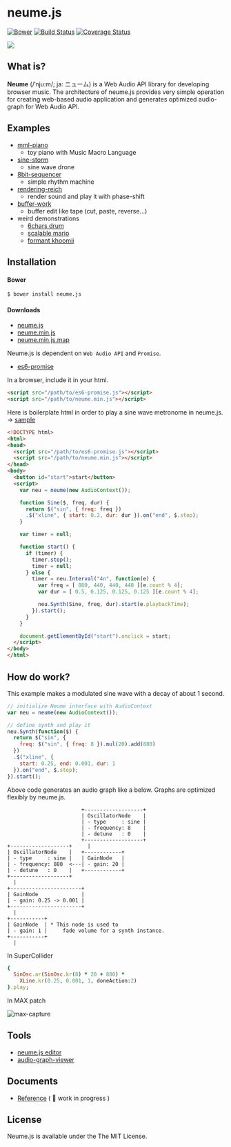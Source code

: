 # neume.js
[![Bower](https://img.shields.io/bower/v/neume.js.svg?style=flat)](https://github.com/mohayonao/neume.js)
[![Build Status](http://img.shields.io/travis/mohayonao/neume.js.svg?style=flat)](https://travis-ci.org/mohayonao/neume.js)
[![Coverage Status](http://img.shields.io/coveralls/mohayonao/neume.js.svg?style=flat)](https://coveralls.io/r/mohayonao/neume.js?branch=master)

![](http://upload.wikimedia.org/wikipedia/commons/a/ab/Gregorian_chant.gif)

## What is?
**Neume** (/ˈnjuːm/; ja: ニューム) is a Web Audio API library for developing browser music. The architecture of neume.js provides very simple operation for creating web-based audio application and generates optimized audio-graph for Web Audio API.

## Examples

  - [mml-piano](http://mohayonao.github.io/neume.js/examples/mml-piano.html)
    - toy piano with Music Macro Language
  - [sine-storm](http://mohayonao.github.io/neume.js/examples/sine-storm.html)
    - sine wave drone
  - [8bit-sequencer](http://mohayonao.github.io/neume.js/examples/8bit-sequencer.html)
    - simple rhythm machine
  - [rendering-reich](http://mohayonao.github.io/neume.js/examples/rendering-reich.html)
    - render sound and play it with phase-shift
  - [buffer-work](http://mohayonao.github.io/neume.js/examples/buffer-work.html)
    - buffer edit like tape (cut, paste, reverse...)
  - weird demonstrations
    - [6chars drum](http://the.mohayonao.com/6chars/)
    - [scalable mario](http://the.mohayonao.com/scalable-mario/)
    - [formant khoomii](http://the.mohayonao.com/khoomii/)

## Installation

#### Bower

```sh
$ bower install neume.js
```

#### Downloads

  - [neume.js](https://raw.githubusercontent.com/mohayonao/neume.js/master/build/neume.js)
  - [neume.min.js](https://raw.githubusercontent.com/mohayonao/neume.js/master/build/neume.min.js)
  - [neume.min.js.map](https://raw.githubusercontent.com/mohayonao/neume.js/master/build/neume.min.js.map)

Neume.js is dependent on `Web Audio API` and `Promise`.

  - [es6-promise](https://github.com/jakearchibald/es6-promise)

In a browser, include it in your html.

```html
<script src="/path/to/es6-promise.js"></script>
<script src="/path/to/neume.min.js"></script>
```

Here is boilerplate html in order to play a sine wave metronome in neume.js. ->  [sample](http://mohayonao.github.io/neume.js/examples/metronome.html)

```html
<!DOCTYPE html>
<html>
<head>
  <script src="/path/to/es6-promise.js"></script>
  <script src="/path/to/neume.min.js"></script>
</head>
<body>
  <button id="start">start</button>
  <script>
    var neu = neume(new AudioContext());

    function Sine($, freq, dur) {
      return $("sin", { freq: freq })
      .$("xline", { start: 0.2, dur: dur }).on("end", $.stop);
    }

    var timer = null;

    function start() {
      if (timer) {
        timer.stop();
        timer = null;
      } else {
        timer = neu.Interval("4n", function(e) {
          var freq = [ 880, 440, 440, 440 ][e.count % 4];
          var dur = [ 0.5, 0.125, 0.125, 0.125 ][e.count % 4];

          neu.Synth(Sine, freq, dur).start(e.playbackTime);
        }).start();
      }
    }

    document.getElementById("start").onclick = start;
  </script>
</body>
</html>
```

## How do work?

This example makes a modulated sine wave with a decay of about 1 second.

```javascript
// initialize Neume interface with AudioContext
var neu = neume(new AudioContext());

// define synth and play it
neu.Synth(function($) {
  return $("sin", {
    freq: $("sin", { freq: 8 }).mul(20).add(880)
  })
  .$("xline", {
    start: 0.25, end: 0.001, dur: 1
  }).on("end", $.stop);
}).start();
```

Above code generates an audio graph like a below. Graphs are optimized flexibly by neume.js.

```
                        +-------------------+
                        | OscillatorNode    |
                        | - type     : sine |
                        | - frequency: 8    |
                        | - detune   : 0    |
                        +-------------------+
+-------------------+     |
| OscillatorNode    |   +------------+
| - type     : sine |   | GainNode   |
| - frequency: 880  <---| - gain: 20 |
| - detune   : 0    |   +------------+
+-------------------+
  |
+-----------------------+
| GainNode              |
| - gain: 0.25 -> 0.001 |
+-----------------------+
  |
+-----------+
| GainNode  | * This node is used to
| - gain: 1 |     fade volume for a synth instance.
+-----------+
  |
```

In SuperCollider

```ruby
{
  SinOsc.ar(SinOsc.kr(8) * 20 + 880) *
    XLine.kr(0.25, 0.001, 1, doneAction:2)
}.play;
```

In MAX patch

![max-capture](http://otononaru.appspot.com/cdn/neume/capture-max.png)

## Tools

  - [neume.js editor](http://mohayonao.github.io/neume.js/examples/editor/)
  - [audio-graph-viewer](http://mohayonao.github.io/neume.js/examples/audio-graph-viewer/)

## Documents

  - [Reference](https://github.com/mohayonao/neume.js/wiki) ( :construction_worker: work in progress )

## License

Neume.js is available under the The MIT License.

